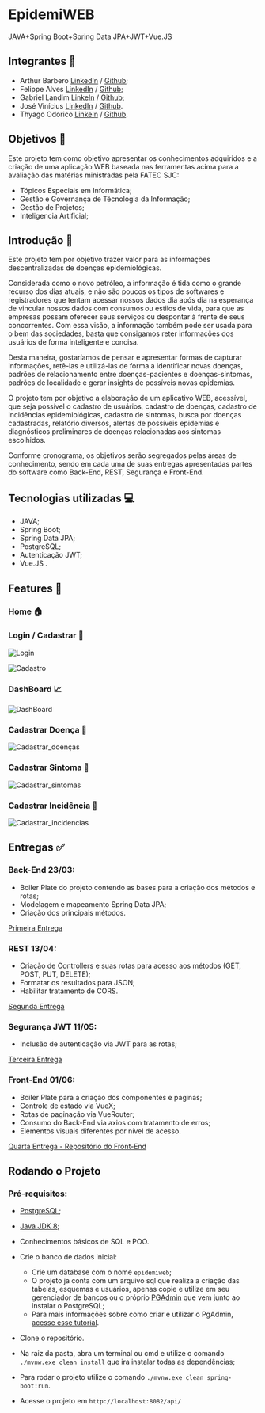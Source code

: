 # EpidemiWEB
JAVA+Spring Boot+Spring Data JPA+JWT+Vue.JS


## Integrantes :bust_in_silhouette:

- Arthur Barbero [LinkedIn](https://www.linkedin.com/in/arthur-barbero/) / [Github](https://github.com/arthurbarbero);
- Felippe Alves [LinkedIn](https://www.linkedin.com/in/felippe-alves-de-paula/) / [Github](https://github.com/FelippeAlves);
- Gabriel Landim [LinkeIn](https://www.linkedin.com/in/gabriel-landim-2b5bb8181/) / [Github](https://github.com/Glandim);
- José Vinícius [LinkedIn](https://www.linkedin.com/in/jose-vinicius-ferreira-santana-903239181/) / [Github](https://github.com/JViniciusF).
- Thyago Odorico [LinkeIn](https://www.linkedin.com/in/thyago-odorico-10ab8a11a/) / [Github](https://github.com/togarci).


## Objetivos :dart:

Este projeto tem como objetivo apresentar os conhecimentos adquiridos e a criação de uma aplicação WEB baseada nas ferramentas acima para a avaliação das matérias ministradas pela FATEC SJC:
- Tópicos Especiais em Informática;
- Gestão e Governança de Técnologia da Informação;
- Gestão de Projetos;
- Inteligencia Artificial;


## Introdução :pencil:

Este projeto tem por objetivo trazer valor para as informações descentralizadas de doenças epidemiológicas.  

Considerada como o novo petróleo, a informação é tida como o grande recurso dos dias atuais, e não são poucos os tipos de softwares e registradores que tentam acessar nossos dados dia após dia na esperança de vincular nossos dados com consumos ou estilos de vida, para que as empresas possam oferecer seus serviços ou despontar à frente de seus concorrentes. Com essa visão, a informação também pode ser usada para o bem das sociedades, basta que consigamos reter informações dos usuários de forma inteligente e concisa.  

Desta maneira, gostaríamos de pensar e apresentar formas de capturar informações, retê-las e utilizá-las de forma a identificar novas doenças, padrões de relacionamento entre doenças-pacientes e doenças-sintomas, padrões de localidade e gerar insights de possíveis novas epidemias.  

O projeto tem por objetivo a elaboração de um aplicativo WEB, acessível, que seja possível o cadastro de usuários, cadastro de doenças, cadastro de incidências epidemiológicas, cadastro de sintomas, busca por doenças cadastradas, relatório diversos, alertas de possíveis epidemias e diagnósticos preliminares de doenças relacionadas aos sintomas escolhidos. 

Conforme cronograma, os objetivos serão segregados pelas áreas de conhecimento, sendo em cada uma de suas entregas apresentadas partes do software como Back-End, REST, Segurança e Front-End. 


## Tecnologias utilizadas :computer:

- JAVA;
- Spring Boot;
- Spring Data JPA;
- PostgreSQL;
- Autenticação JWT;
- Vue.JS .


## Features :wrench:

### Home :house:

### Login / Cadastrar :page_facing_up:

![Login](https://github.com/arthurbarbero/EpidemiWEB/raw/main/Entrega%204/Login.PNG)

![Cadastro](https://github.com/arthurbarbero/EpidemiWEB/raw/main/Entrega%204/Register.PNG)

### DashBoard :chart_with_upwards_trend:

![DashBoard](https://github.com/arthurbarbero/EpidemiWEB/raw/main/Entrega%204/Dashboard.PNG)
### Cadastrar Doença :syringe:

![Cadastrar_doenças](https://github.com/arthurbarbero/EpidemiWEB/raw/main/Entrega%204/CadastrarDoen%C3%A7a.PNG)
### Cadastrar Sintoma :pill:

![Cadastrar_sintomas](https://github.com/arthurbarbero/EpidemiWEB/raw/main/Entrega%204/CadastrarSintoma.PNG)
### Cadastrar Incidência :bookmark:

![Cadastrar_incidencias](https://github.com/arthurbarbero/EpidemiWEB/raw/main/Entrega%204/CadastrarIncidencia.PNG)

## Entregas :white_check_mark:

### Back-End 23/03:
- Boiler Plate do projeto contendo as bases para a criação dos métodos e rotas;
- Modelagem e mapeamento Spring Data JPA;
- Criação dos principais métodos.

[Primeira Entrega](https://github.com/arthurbarbero/EpidemiWEB/blob/main/Entrega%201/entrega1.md)


### REST 13/04:
- Criação de Controllers e suas rotas para acesso aos métodos (GET, POST, PUT, DELETE);
- Formatar os resultados para JSON;
- Habilitar tratamento de CORS.

[Segunda Entrega](https://github.com/arthurbarbero/EpidemiWEB/blob/main/Entrega%202/entrega2.md)

### Segurança JWT 11/05:
- Inclusão de autenticação via JWT para as rotas;

[Terceira Entrega](https://github.com/arthurbarbero/EpidemiWEB/blob/main/Entrega%203/entrega3.md)

### Front-End 01/06:
- Boiler Plate para a criação dos componentes e paginas;
- Controle de estado via VueX;
- Rotas de paginação via VueRouter;
- Consumo do Back-End via axios com tratamento de erros;
- Elementos visuais diferentes por nível de acesso.

[Quarta Entrega - Repositório do Front-End](https://github.com/arthurbarbero/EpidemiWEB-Front)


## Rodando o Projeto

### Pré-requisitos:

- [PostgreSQL](https://www.postgresql.org/);
- [Java JDK 8](https://www.oracle.com/br/java/technologies/javase/javase-jdk8-downloads.html);
- Conhecimentos básicos de SQL e POO.

- Crie o banco de dados inicial:
  - Crie um database com o nome `epidemiweb`;
  - O projeto ja conta com um arquivo sql que realiza a criação das tabelas, esquemas e usuários, apenas copie e utilize em seu gerenciador de bancos ou o próprio [PGAdmin](https://www.pgadmin.org/download/) que vem junto ao instalar o PostgreSQL;
  - Para mais informações sobre como criar e utilizar o PgAdmin, [acesse esse tutorial](https://www.devmedia.com.br/postgresql-tutorial/33025).

- Clone o repositório.
- Na raiz da pasta, abra um terminal ou cmd e utilize o comando `./mvnw.exe clean install` que ira instalar todas as dependências;
- Para rodar o projeto utilize o comando `./mvnw.exe clean spring-boot:run`.
- Acesse o projeto em `http://localhost:8082/api/`

